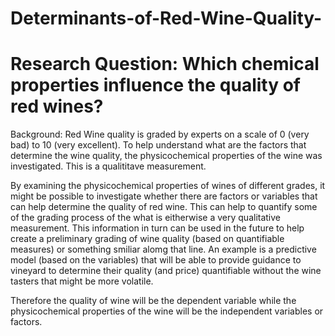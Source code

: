 # Determinants-of-Red-Wine-Quality-

# Research Question: Which chemical properties influence the quality of red wines?

Background: Red Wine quality is graded by experts on a scale of 0 (very bad) to 10 (very excellent). To help understand what are the factors that determine the wine quality, the physicochemical properties of the wine was investigated. This is a qualititave measurement.

By examining the physicochemical properties of wines of different grades, it might be possible to investigate whether there are factors or variables that can help determine the quality of red wine. This can help to quantify some of the grading process of the what is eitherwise a very qualitative measurement. This information in turn can be used in the future to help create a preliminary grading of wine quality (based on quantifiable measures) or something smiliar alomg that line. An example is a predictive model (based on the variables) that will be able to provide guidance to vineyard to determine their quality (and price) quantifiable without the wine tasters that might be more volatile.

Therefore the quality of wine will be the dependent variable while the physicochemical properties of the wine will be the independent variables or factors.

